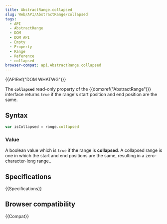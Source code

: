 ```yaml
---
title: AbstractRange.collapsed
slug: Web/API/AbstractRange/collapsed
tags:
  - API
  - AbstractRange
  - DOM
  - DOM API
  - Empty
  - Property
  - Range
  - Reference
  - collapsed
browser-compat: api.AbstractRange.collapsed
---
```

{{APIRef("DOM WHATWG")}}

The **`collapsed`** read-only property of the {{domxref("AbstractRange")}} interface returns `true` if the range's start position and end position are the same.

## Syntax

```js
var isCollapsed = range.collapsed
```

### Value

A boolean value which is `true` if the range is **collapsed**. A collapsed range is one in which the start and end positions are the same, resulting in a zero-character-long range..

## Specifications

{{Specifications}}

## Browser compatibility

{{Compat}}
